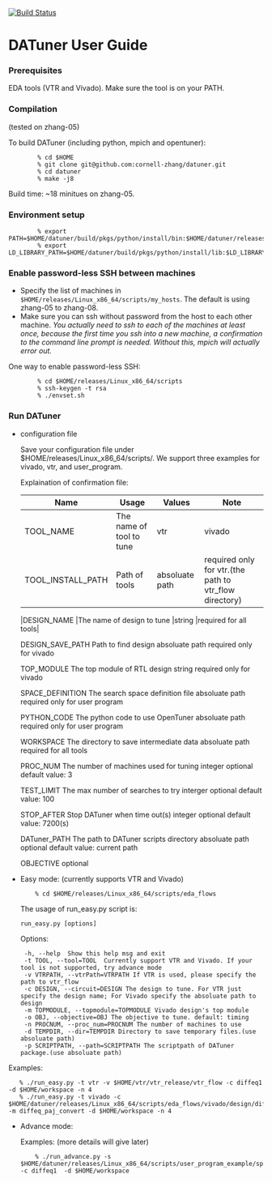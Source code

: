 [![Build Status](https://travis-ci.com/cornell-zhang/datuner.svg?token=KrcYXzoSR4bbR5JiDUuz&branch=master)](https://travis-ci.com/cornell-zhang/datuner)

# DATuner User Guide

### Prerequisites

EDA tools (VTR and Vivado).
Make sure the tool is on your PATH.

### Compilation
(tested on zhang-05)

To build DATuner (including python, mpich and opentuner):

            % cd $HOME
            % git clone git@github.com:cornell-zhang/datuner.git
            % cd datuner
            % make -j8
            
Build time: ~18 minitues on zhang-05.
    
### Environment setup

            % export PATH=$HOME/datuner/build/pkgs/python/install/bin:$HOME/datuner/releases/Linux_x86_64/install/bin:$PATH
            % export LD_LIBRARY_PATH=$HOME/datuner/build/pkgs/python/install/lib:$LD_LIBRARY_PATH
       
### Enable password-less SSH between machines

 * Specify the list of machines in `$HOME/releases/Linux_x86_64/scripts/my_hosts`. The default is using zhang-05 to zhang-08.
 * Make sure you can ssh without password from the host to each other machine. *You actually need to ssh to each of the machines at least once, because the first time you ssh into a new machine, a confirmation to the command line prompt is needed. Without this, mpich will actually error out.*
  
One way to enable password-less SSH:
    
            % cd $HOME/releases/Linux_x86_64/scripts
            % ssh-keygen -t rsa
            % ./envset.sh

###  Run DATuner

  * configuration file
    
    Save your configuration file under $HOME/releases/Linux_x86_64/scripts/. We support three examples for vivado, vtr, and user_program.

    Explaination of confirmation file:

      |Name                 |Usage                                    |Values                 |Note|
      |----|----|----|----|
      |TOOL_NAME            |The name of tool to tune                 |vtr|vivado|other       |required for all tools|
      |TOOL_INSTALL_PATH    |Path of tools                            |absoluate path         |required only for vtr.(the path to vtr_flow directory)|

      |DESIGN_NAME          |The name of design to tune               |string                 |required for all tools|

      DESIGN_SAVE_PATH     Path to find design                      absoluate path         required only for vivado

      TOP_MODULE           The top module of RTL design             string                 required only for vivado

      SPACE_DEFINITION     The search space definition file         absoluate path         required only for user program

      PYTHON_CODE          The python code to use OpenTuner         absoluate path         required only for user program

      WORKSPACE            The directory to save intermediate data  absoluate path         required for all tools

      PROC_NUM             The number of machines used for tuning   integer                optional default value: 3

      TEST_LIMIT           The max number of searches to try        interger               optional default value: 100

      STOP_AFTER           Stop DATuner when time out(s)            integer                optional default value: 7200(s)

      DATuner_PATH         The path to DATuner scripts directory    absoluate path         optional default value: current path

      OBJECTIVE            optional

      

  * Easy mode: (currently supports VTR and Vivado)

            % cd $HOME/releases/Linux_x86_64/scripts/eda_flows
    
    The usage of run_easy.py script is: 

       `run_easy.py [options]`
    
       Options:
      
         -h, --help  Show this help msg and exit
         -t TOOL, --tool=TOOL  Currently support VTR and Vivado. If your tool is not supported, try advance mode
         -v VTRPATH, --vtrPath=VTRPATH If VTR is used, please specify the path to vtr_flow
         -c DESIGN, --circuit=DESIGN The design to tune. For VTR just specify the design name; For Vivado specify the absoluate path to design
         -m TOPMODULE, --topmodule=TOPMODULE Vivado design's top module
         -o OBJ, --objective=OBJ The objective to tune. default: timing
         -n PROCNUM, --proc_num=PROCNUM The number of machines to use
         -d TEMPDIR, --dir=TEMPDIR Directory to save temporary files.(use absoluate path)
         -p SCRIPTPATH, --path=SCRIPTPATH The scriptpath of DATuner package.(use absoluate path)
      
      
   Examples:
   
       % ./run_easy.py -t vtr -v $HOME/vtr/vtr_release/vtr_flow -c diffeq1 -d $HOME/workspace -n 4
       % ./run_easy.py -t vivado -c $HOME/datuner/releases/Linux_x86_64/scripts/eda_flows/vivado/design/diffeq1 -m diffeq_paj_convert -d $HOME/workspace -n 4
   

  * Advance mode:
  
    Examples: (more details will give later)
    
            % ./run_advance.py -s $HOME/datuner/releases/Linux_x86_64/scripts/user_program_example/space.txt -c diffeq1  -d $HOME/workspace

